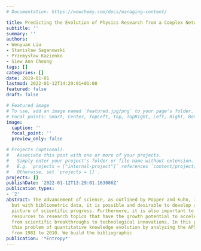 ```yaml
---
# Documentation: https://wowchemy.com/docs/managing-content/

title: Predicting the Evolution of Physics Research from a Complex Network Perspective
subtitle: ''
summary: ''
authors:
- Wenyuan Liu
- Stanisław Saganowski
- Przemysław Kazienko
- Siew Ann Cheong
tags: []
categories: []
date: 2019-01-01
lastmod: 2022-01-12T14:29:01+01:00
featured: false
draft: false

# Featured image
# To use, add an image named `featured.jpg/png` to your page's folder.
# Focal points: Smart, Center, TopLeft, Top, TopRight, Left, Right, BottomLeft, Bottom, BottomRight.
image:
  caption: ''
  focal_point: ''
  preview_only: false

# Projects (optional).
#   Associate this post with one or more of your projects.
#   Simply enter your project's folder or file name without extension.
#   E.g. `projects = ["internal-project"]` references `content/project/deep-learning/index.md`.
#   Otherwise, set `projects = []`.
projects: []
publishDate: '2022-01-12T13:29:01.163086Z'
publication_types:
- '2'
abstract: The advancement of science, as outlined by Popper and Kuhn, is largely qualitative,
  but with bibliometric data, it is possible and desirable to develop a quantitative
  picture of scientific progress. Furthermore, it is also important to allocate finite
  resources to research topics that have the growth potential to accelerate the process
  from scientific breakthroughs to technological innovations. In this paper, we address
  this problem of quantitative knowledge evolution by analyzing the APS data sets
  from 1981 to 2010. We build the bibliographic
publication: '*Entropy*'
---
```

